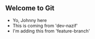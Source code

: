 ## Welcome to Git

- Yo, Johnny here
- This is coming from 'dev-nazif'
- I'm adding this from 'feature-branch'
